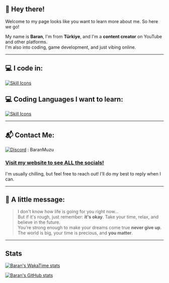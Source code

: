 ## 👋 Hey there!

Welcome to my page looks like you want to learn more about me. So here we go!

My name is **Baran**, I'm from **Türkiye**, and I'm a **content creator** on YouTube and other platforms.  
I'm also into coding, game development, and just vibing online.

---

## 💻 I code in:
[![Skill Icons](https://skillicons.dev/icons?i=haxe,lua,python,css,html&theme=dark)](https://skillicons.dev)

## 💻 Coding Languages I want to learn:
[![Skill Icons](https://skillicons.dev/icons?i=cs,cpp,js&theme=dark)](https://skillicons.dev)

---

## 📬 Contact Me:

[![Discord](https://skillicons.dev/icons?i=discord&theme=dark)](https://skillicons.dev) : BaranMuzu
### [Visit my website to see ALL the socials!](https://baranmuzu.netlify.app/)

I'm usually chilling, but feel free to reach out! I'll do my best to reply when I can.

---

## 💬 A little message:

> I don't know how life is going for you right now...  
> But if it's rough, just remember: **it's okay**. Take your time, relax, and believe in the future.  
> You're strong enough to make your dreams come true **never give up**.  
> The world is big, your time is precious, and **you matter**.

---

## Stats
[![Baran's WakaTime stats](https://github-readme-stats.vercel.app/api/wakatime?username=@BaranMuzu&theme=chartreuse-dark&layout=compact)](https://github.com/anuraghazra/github-readme-stats)


[![Baran's GitHub stats](https://github-readme-stats.vercel.app/api?username=BaranMuzu&theme=chartreuse-dark&layout=compact)](https://github.com/anuraghazra/github-readme-stats)
